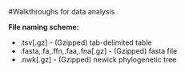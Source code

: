 #Walkthroughs for data analysis

**File naming scheme:**

* .tsv[.gz] - (Gzipped) tab-delimited table
* .fasta,.fa,.ffn,.faa,.fna[.gz] - (Gzipped) fasta file
* .nwk[.gz] - (Gzipped) newick phylogenetic tree